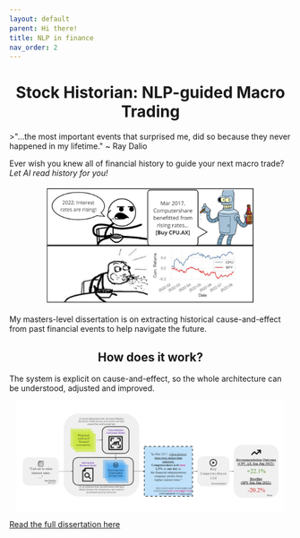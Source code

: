 ```yaml
---
layout: default
parent: Hi there!
title: NLP in finance
nav_order: 2
---
```


<h1 align="center">Stock Historian: NLP-guided Macro Trading</h1>
>"...the most important events that surprised me, did so because they never happened in my lifetime." ~ Ray Dalio

Ever wish you knew all of financial history to guide your next macro trade?  
*Let AI read history for you!*   
 

<img src="../img/Stockhistorian meme - computershare.png" align="center" style="display:block;margin:0 auto;max-width:75%;">  
  
My masters-level dissertation is on extracting historical cause-and-effect from past financial events to help navigate the future.   

<h2 align="center">How does it work?</h2>  

The system is explicit on cause-and-effect, so the whole architecture can be understood, adjusted and improved.

<img src="../img/stock-historian.png" align="center" style="display:block;margin:0 auto;max-width:95%;">  

[Read the full dissertation here](https://drive.google.com/file/d/1O-IrLAEKkzGE53Syp8GX7wrIJHeNtoKY/view?usp=drive_link)
